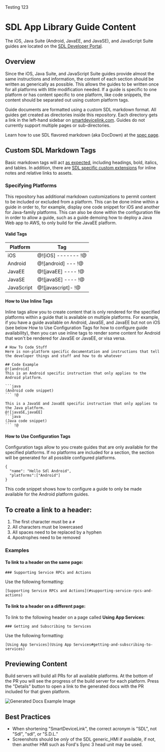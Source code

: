 Testing 123

# SDL App Library Guide Content
The iOS, Java Suite (Android, JavaEE, and JavaSE), and JavaScript Suite guides are located on the [SDL Developer Portal](https://smartdevicelink.com/docs/).

## Overview
Since the iOS, Java Suite, and JavaScript Suite guides provide almost the same instructions and information, the content of each section should be written as generically as possible. This allows the guides to be written once for all platforms with little modification needed. If a guide is specific to one platform or has content specific to one platform, like code snippets, the content should be separated out using custom platform tags.

Guide documents are formatted using a custom SDL markdown format. All guides get created as directories inside this repository. Each directory gets a link in the left-hand sidebar on [smartdevicelink.com](https://smartdevicelink.com). Guides do not currently support multiple pages or sub-directories.

Learn how to use SDL flavored markdown (aka DocDown) at the [spec page](https://github.com/smartdevicelink/sdl_markdown_spec).

## Custom SDL Markdown Tags
Basic markdown tags will act [as expected](https://github.com/smartdevicelink/sdl_markdown_spec#basic-markdown-syntax), including headings, bold, italics, and tables. In addition, there are [SDL specific custom extensions](https://github.com/smartdevicelink/sdl_markdown_spec#basic-markdown-syntax) for inline notes and relative links to assets.

### Specifying Platforms
This repository has additional markdown customizations to permit content to be included or excluded from a platform. This can be done inline within a guide in order to, for example, display one code snippet for iOS and another for Java-family platforms. This can also be done within the configuration file in order to allow a guide, such as a guide demoing how to deploy a Java Web app to AWS, to only build for the JavaEE platform.

#### Valid Tags

| Platform         | Tag                |
| ---------------- | ------------------ |
| iOS              | @![iOS] ------- !@ |
| Android          | @![android] --- !@ |
| JavaEE           | @![javaEE] ---- !@ |
| JavaSE           | @![javaSE] ---- !@ |
| JavaScript       | @![javascript]- !@ |

#### How to Use Inline Tags
Inline tags allow you to create content that is only rendered for the specified platforms within a guide that is available on multiple platforms. For example, if you have a guide available on Android, JavaSE, and JavaEE but not on iOS (see below How to Use Configuration Tags for how to configure guide availability), then you can use inline tags to render some content for Android that won't be rendered for JavaSE or JavaEE, or visa versa.

    # How To Code Stuff
    Here is non-platform specific documentation and instructions that tell the developer things and stuff and how to do whatever
    
    ## Code Example
    @![android]
    This is an Android specific instruction that only applies to the Android platform.
    
    ```java
    (Android code snippet)
    ``` !@
    
    This is a JavaSE and JavaEE specific instruction that only applies to the Java platform.
    @![javaSE,javaEE]
    ```java
    (Java code snippet)
    ``` !@
    
#### How to Use Configuration Tags
Configuration tags allow to you create guides that are only available for the specified platforms. If no platforms are included for a section, the section will be generated for all possible configured platforms. 

    {
      "name": "Hello Sdl Android",
      "platforms":["Android"]
    }

This code snippet shows how to configure a guide to only be made available for the Android platform guides.

## To create a link to a header:
1. The first character must be a `#`
1. All characters must be lowercased
1. All spaces need to be replaced by a hyphen
1. Apostrophes need to be removed

### Examples
#### To link to a header on the same page:
```
### Supporting Service RPCs and Actions
```

Use the following formatting:
```
[Supporting Service RPCs and Actions](#supporting-service-rpcs-and-actions) 
```

#### To link to a header on a different page:
To link to the following header on a page called **Using App Services**:
```
### Getting and Subscribing to Services
```

Use the following formatting:
```
[Using App Services](Using App Services#getting-and-subscribing-to-services)
```

## Previewing Content
Build servers will build all PRs for all available platforms. At the bottom of the PR you will see the progress of the build server for each platform. Press the "Details" button to open a link to the generated docs with the PR included for that given platform.

![Generated Docs Example Image](assets/docs-generated-example.png)

## Best Practices
* When shortening "SmartDeviceLink", the correct acronym is "SDL", not "Sdl", "sdl", or "S.D.L."
* Screenshots should be _only_ of the SDL generic_HMI if available, if not, then another HMI such as Ford's Sync 3 head unit may be used.
